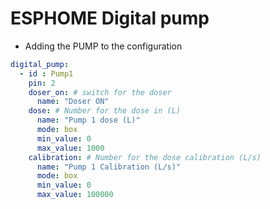 # ESPHOME Digital pump


* Adding the PUMP to the configuration 
``` yaml
digital_pump:
  - id : Pump1
    pin: 2
    doser_on: # switch for the doser
      name: "Doser ON"
    dose: # Number for the dose in (L)
      name: "Pump 1 dose (L)"
      mode: box
      min_value: 0
      max_value: 1000
    calibration: # Number for the dose calibration (L/s)
      name: "Pump 1 Calibration (L/s)"
      mode: box
      min_value: 0
      max_value: 100000

```
